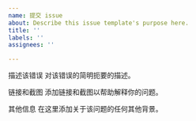 ```yaml
---
name: 提交 issue
about: Describe this issue template's purpose here.
title: ''
labels: ''
assignees: ''

---
```


描述该错误
对该错误的简明扼要的描述。

链接和截图
添加链接和截图以帮助解释你的问题。

其他信息
在这里添加关于该问题的任何其他背景。

